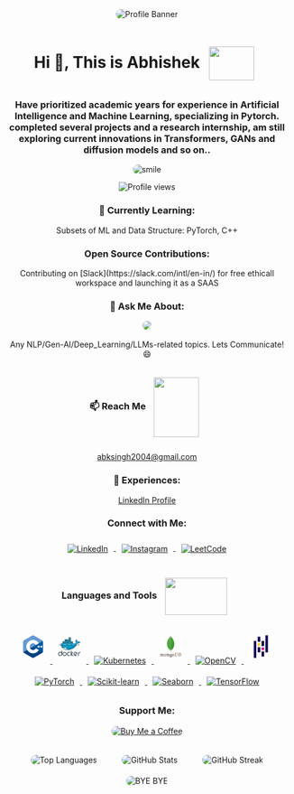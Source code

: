 <div align="center">
  <img src="https://github.com/user-attachments/assets/db6e5cd5-5e23-4ce6-be59-4bb21d202c3c" style="border-radius: 100px;" alt="Profile Banner"/>
  <h1 align="center">Hi 👋, This is Abhishek <img align="center" src="https://github.com/user-attachments/assets/bd5ea2a1-0cd8-4930-936e-0391dc3f24ea" height="60" width="80" style="margin: 10px;"/> </h1>
  <h3 align="center">Have prioritized academic years for experience in Artificial Intelligence and Machine Learning, specializing in Pytorch. completed several projects and a research internship, am still exploring current innovations in Transformers, GANs and diffusion models and so on..</h3>
  <img src="https://github.com/user-attachments/assets/0736c007-0472-498d-b111-89e23b10c9fc" style="border-radius: 10px;" alt="smile"/>
  <p align="center">
    <img src="https://komarev.com/ghpvc/?username=abhi2april&label=Profile%20views&color=0e75b6&style=flat" alt="Profile views" />
  </p>
  <h3 align="center">🌱 Currently Learning:</h3>
  <p align="center">Subsets of ML and Data Structure: PyTorch, C++</p>
  <h3 aligh="centre"> Open Source Contributions:</h3>
  <p aligh="centre">Contributing on [Slack](https://slack.com/intl/en-in/) for free ethicall workspace and launching it as a SAAS
  <h3 align="center">💬 Ask Me About:</h3>
  <img src="https://github.com/user-attachments/assets/31fd09e3-38e9-4c0f-8fe1-3b1565dde079" style="border-radius: 100px;" />
  <p align="center">Any NLP/Gen-AI/Deep_Learning/LLMs-related topics. Lets Communicate! 😄</p>
  <h3 align="center">📫 Reach Me <img align="center" src="https://github.com/user-attachments/assets/750c2b49-9fbe-4cf7-ac10-e75384fd007f" height="105.6" width="80" style="margin: 10px;"/> </h3>
  <p align="center"><a href="mailto:abksingh2004@gmail.com">abksingh2004@gmail.com</a></p>
  <h3 align="center">📄 Experiences:</h3>
  <p align="center"><a href="https://www.linkedin.com/in/abhishek-singh-6b6597209/" target="_blank">LinkedIn Profile</a></p>
</div>
<h3 align="center">Connect with Me:</h3>
<p align="center">
  <a href="https://linkedin.com/in/abhishek-singh202220260204" target="_blank">
    <img align="center" src="https://raw.githubusercontent.com/rahuldkjain/github-profile-readme-generator/master/src/images/icons/Social/linked-in-alt.svg" alt="LinkedIn" height="30" width="40" style="margin: 10px;"/>
  </a>
  <a href="https://instagram.com/shek.fillms" target="_blank">
    <img align="center" src="https://raw.githubusercontent.com/rahuldkjain/github-profile-readme-generator/master/src/images/icons/Social/instagram.svg" alt="Instagram" height="30" width="40" style="margin: 10px;"/>
  </a>
  <a href="https://www.leetcode.com/jessepinkmam" target="_blank">
    <img align="center" src="https://raw.githubusercontent.com/rahuldkjain/github-profile-readme-generator/master/src/images/icons/Social/leet-code.svg" alt="LeetCode" height="30" width="40" style="margin: 10px;"/>
  </a>
</p>
<h3 align="center">Languages and Tools <img align="center" src="https://github.com/user-attachments/assets/41671c39-db35-4bde-94ce-f3b2f044b895" height="66" width="110" style="margin: 10px;"/> </h3>
<p align="center">
  <a href="https://www.w3schools.com/cpp/" target="_blank" rel="noreferrer">
    <img src="https://raw.githubusercontent.com/devicons/devicon/master/icons/cplusplus/cplusplus-original.svg" alt="C++" width="40" height="40" style="margin: 10px;"/>
  </a>
  <a href="https://www.docker.com/" target="_blank" rel="noreferrer">
    <img src="https://raw.githubusercontent.com/devicons/devicon/master/icons/docker/docker-original-wordmark.svg" alt="Docker" width="40" height="40" style="margin: 10px;"/>
  </a>
  <a href="https://kubernetes.io" target="_blank" rel="noreferrer">
    <img src="https://www.vectorlogo.zone/logos/kubernetes/kubernetes-icon.svg" alt="Kubernetes" width="40" height="40" style="margin: 10px;"/>
  </a>
  <a href="https://www.mongodb.com/" target="_blank" rel="noreferrer">
    <img src="https://raw.githubusercontent.com/devicons/devicon/master/icons/mongodb/mongodb-original-wordmark.svg" alt="MongoDB" width="40" height="40" style="margin: 10px;"/>
  </a>
  <a href="https://opencv.org/" target="_blank" rel="noreferrer">
    <img src="https://www.vectorlogo.zone/logos/opencv/opencv-icon.svg" alt="OpenCV" width="40" height="40" style="margin: 10px;"/>
  </a>
  <a href="https://pandas.pydata.org/" target="_blank" rel="noreferrer">
    <img src="https://raw.githubusercontent.com/devicons/devicon/2ae2a900d2f041da66e950e4d48052658d850630/icons/pandas/pandas-original.svg" alt="Pandas" width="40" height="40" style="margin: 10px;"/>
  </a>
  <a href="https://pytorch.org/" target="_blank" rel="noreferrer">
    <img src="https://www.vectorlogo.zone/logos/pytorch/pytorch-icon.svg" alt="PyTorch" width="40" height="40" style="margin: 10px;"/>
  </a>
  <a href="https://scikit-learn.org/" target="_blank" rel="noreferrer">
    <img src="https://upload.wikimedia.org/wikipedia/commons/0/05/Scikit_learn_logo_small.svg" alt="Scikit-learn" width="40" height="40" style="margin: 10px;"/>
  </a>
  <a href="https://seaborn.pydata.org/" target="_blank" rel="noreferrer">
    <img src="https://seaborn.pydata.org/_images/logo-mark-lightbg.svg" alt="Seaborn" width="40" height="40" style="margin: 10px;"/>
  </a>
  <a href="https://www.tensorflow.org" target="_blank" rel="noreferrer">
    <img src="https://www.vectorlogo.zone/logos/tensorflow/tensorflow-icon.svg" alt="TensorFlow" width="40" height="40" style="margin: 10px;"/>
  </a>
</p>
<h3 align="center">Support Me:</h3>
<p align="center">
  <a href="https://www.buymeacoffee.com/abksingh2003">
    <img align="center" src="https://cdn.buymeacoffee.com/buttons/v2/default-yellow.png" height="50" width="210" alt="Buy Me a Coffee" style="border-radius: 10px;"/>
  </a>
</p>
<div align="center">
  <img src="https://github-readme-stats.vercel.app/api/top-langs?username=abhi2april&show_icons=true&locale=en&layout=compact" alt="Top Languages" style="margin: 20px; border-radius: 10px;"/>
  <img src="https://github-readme-stats.vercel.app/api?username=abhi2april&show_icons=true&locale=en" alt="GitHub Stats" style="margin: 20px; border-radius: 10px;"/>
  <img src="https://github-readme-streak-stats.herokuapp.com/?user=abhi2april" alt="GitHub Streak" style="margin: 20px; border-radius: 10px;"/>
  
</div>
<div align="center">
  <img src="https://github.com/user-attachments/assets/65cc14a9-7876-4c1d-839d-df49a855490b" style="border-radius: 10px;" alt="BYE BYE"/>
</div>
  

